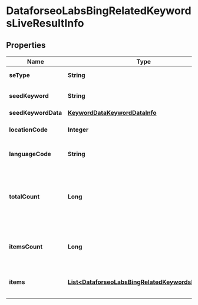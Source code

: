 

# DataforseoLabsBingRelatedKeywordsLiveResultInfo


## Properties

| Name | Type | Description | Notes |
|------------ | ------------- | ------------- | -------------|
|**seType** | **String** | search engine type |  [optional] |
|**seedKeyword** | **String** | keyword in a POST array |  [optional] |
|**seedKeywordData** | [**KeywordDataKeywordDataInfo**](KeywordDataKeywordDataInfo.md) |  |  [optional] |
|**locationCode** | **Integer** | location code in a POST array |  [optional] |
|**languageCode** | **String** | language code in a POST array |  [optional] |
|**totalCount** | **Long** | total amount of results in our database relevant to your request |  [optional] |
|**itemsCount** | **Long** | the number of results returned in the items array |  [optional] |
|**items** | [**List&lt;DataforseoLabsBingRelatedKeywordsLiveItem&gt;**](DataforseoLabsBingRelatedKeywordsLiveItem.md) | contains keywords and related data |  [optional] |



